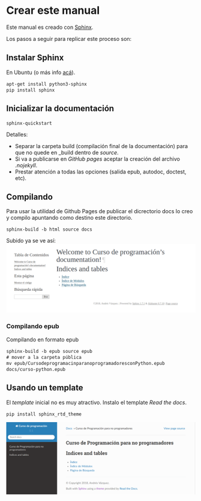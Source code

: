 # Crear este manual

Este manual es creado con [Sphinx](http://www.sphinx-doc.org/es/master/).  

Los pasos a seguir para replicar este proceso son:

## Instalar Sphinx 
En Ubuntu (o más info [acá](http://www.sphinx-doc.org/en/master/usage/installation.html)).  

```
apt-get install python3-sphinx
pip install sphinx
```

## Inicializar la documentación 

```
sphinx-quickstart
```

Detalles:
 - Separar la carpeta build (compilación final de la documentación) para que no quede en _build dentro de _source_.
 - Si va a publicarse en _GitHub pages_ aceptar la creación del archivo _.nojekyll_.
 - Prestar atención a todas las opciones (salida epub, autodoc, doctest, etc).

## Compilando

Para usar la utilidad de Github Pages de publicar el dicrectorio docs lo creo y compilo apuntando como destino este directorio.  

```
sphinx-build -b html source docs
```

Subido ya se ve así:
![Versión inicial](imgs/web-inicial.png)

### Compilando epub

Compilando en formato epub

```
sphinx-build -b epub source epub
# mover a la carpeta pública
mv epub/CursodeprogramacinparanoprogramadoresconPython.epub docs/curso-python.epub
```

## Usando un template

El _template_ inicial no es muy atractivo. Instalo el template _Read the docs_.  

```
pip install sphinx_rtd_theme
```

![rtd](imgs/web-rtd.png)
